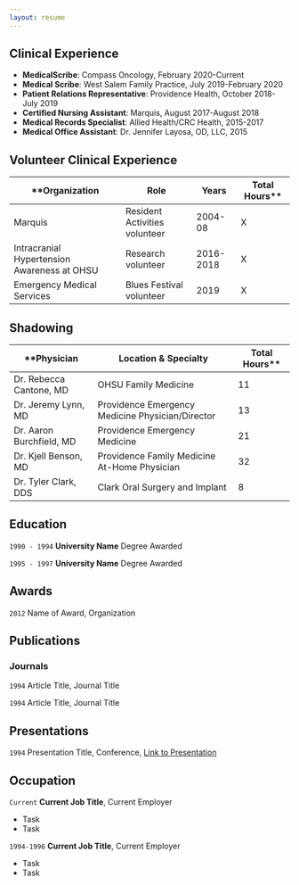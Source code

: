 ```yaml
---
layout: resume
---
```

## Clinical Experience

- **MedicalScribe**: Compass Oncology, February 2020-Current
- **Medical Scribe**: West Salem Family Practice, July 2019-February 2020
- **Patient Relations Representative**: Providence Health, October 2018- July 2019 
- **Certified Nursing Assistant**: Marquis, August 2017-August 2018
- **Medical Records Specialist**: Allied Health/CRC Health, 2015-2017
- **Medical Office Assistant**: Dr. Jennifer Layosa, OD, LLC, 2015

## Volunteer Clinical Experience

**Organization | Role | Years | Total Hours**
--|--|--|--
Marquis | Resident Activities volunteer | 2004-08 | X
Intracranial Hypertension Awareness at OHSU | Research volunteer |  2016-2018 | X
Emergency Medical Services | Blues Festival volunteer | 2019 | X


## Shadowing

**Physician | Location & Specialty | Total Hours**
--|--|--
Dr. Rebecca Cantone, MD | OHSU Family Medicine | 11 
Dr. Jeremy Lynn, MD | Providence Emergency Medicine Physician/Director | 13 
Dr. Aaron Burchfield, MD | Providence Emergency Medicine | 21 
Dr. Kjell Benson, MD | Providence Family Medicine At-Home Physician | 32 
Dr. Tyler Clark, DDS | Clark Oral Surgery and Implant | 8 

## Education

`1990 - 1994`
__University Name__
Degree Awarded

`1995 - 1997`
__University Name__
Degree Awarded 

## Awards

`2012`
Name of Award, Organization 

## Publications

<!-- A list is also available [online](https://scholar.google.co.uk/citations?user=LTOTl0YAAAAJ) -->

### Journals

`1994`
Article Title, Journal Title

`1994`
Article Title, Journal Title


## Presentations

`1994`
Presentation Title, Conference, <a href="https://MyWebsite.tld/presentation1">Link to Presentation</a>


## Occupation

`Current`
__Current Job Title__, Current Employer 

- Task
- Task

`1994-1996`
__Current Job Title__, Current Employer 

- Task
- Task



<!-- ### Footer

Last updated: May 2013 -->



